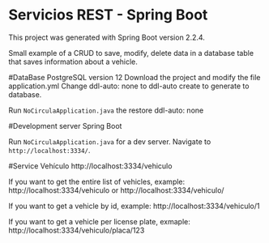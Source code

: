 # Servicios REST - Spring Boot

This project was generated with Spring Boot version 2.2.4.

Small example of a CRUD to save, modify, delete data in a database table that saves information about a vehicle.

#DataBase PostgreSQL version 12
Download the project and modify the file application.yml
Change ddl-auto: none to ddl-auto create to generate to database.

Run `NoCirculaApplication.java` the restore ddl-auto: none

#Development server Spring Boot

Run `NoCirculaApplication.java` for a dev server. Navigate to `http://localhost:3334/`.

#Service Vehículo
http://localhost:3334/vehiculo

If you want to get the entire list of vehicles, example:
http://localhost:3334/vehiculo
or
http://localhost:3334/vehiculo/

If you want to get a vehicle by id, example:
http://localhost:3334/vehiculo/1

If you want to get a vehicle per license plate, exmaple:
http://localhost:3334/vehiculo/placa/123


